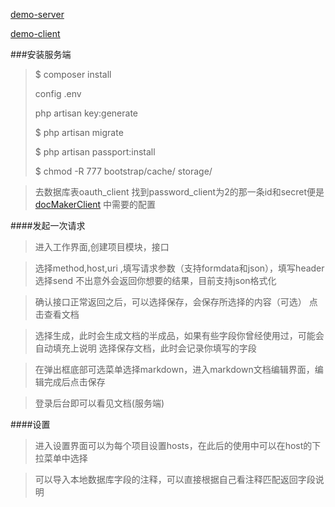 [demo-server](http://docmaker-server.randqun.com/)

[demo-client](http://docmaker.randqun.com/)

###安装服务端

>$ composer install
>
>config .env
>
>php artisan key:generate
>
>$ php artisan migrate
>
>$ php artisan passport:install
>
>$ chmod -R 777 bootstrap/cache/ storage/


>去数据库表oauth_client 找到password_client为2的那一条id和secret便是  [docMakerClient](https://github.com/zhurenkai/docMakerClient) 中需要的配置


####发起一次请求
>进入工作界面,创建项目模块，接口

>选择method,host,uri ,填写请求参数（支持formdata和json），填写header 选择send
>不出意外会返回你想要的结果，目前支持json格式化


>确认接口正常返回之后，可以选择保存，会保存所选择的内容（可选）
>点击查看文档


>选择生成，此时会生成文档的半成品，如果有些字段你曾经使用过，可能会自动填充上说明
>选择保存文档，此时会记录你填写的字段

>在弹出框底部可选菜单选择markdown，进入markdown文档编辑界面，编辑完成后点击保存


>登录后台即可以看见文档(服务端)

####设置

>进入设置界面可以为每个项目设置hosts，在此后的使用中可以在host的下拉菜单中选择

>可以导入本地数据库字段的注释，可以直接根据自己看注释匹配返回字段说明